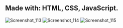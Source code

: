 ## Made with: HTML, CSS, JavaScript.

![Screenshot_113](https://github.com/Schambin/todo-list-app/assets/118319638/6980e5e0-36da-4961-a2fb-f5d8026566a3)
![Screenshot_114](https://github.com/Schambin/todo-list-app/assets/118319638/80c9e606-3bfa-47ce-b046-ce7f5fcd9bba)
![Screenshot_115](https://github.com/Schambin/todo-list-app/assets/118319638/1c181924-63ac-4e5c-b2a7-2cc7dc0cc275)
